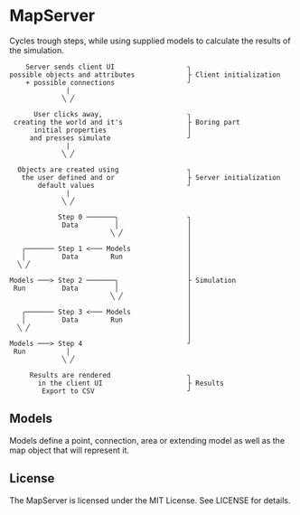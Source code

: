 MapServer
=========

Cycles trough steps, while using supplied models to calculate the results of 
the simulation.

        Server sends client UI                  ╮
    possible objects and attributes             ├ Client initialization
        + possible connections                  ╯
                  |                             
                 ╲ ╱                            
                                                
          User clicks away,                     ╮
     creating the world and it's                ├ Boring part
          initial properties                    │
         and presses simulate                   ╯
                  |                             
                 ╲ ╱                            
                                                
      Objects are created using                 ╮
       the user defined and or                  ├ Server initialization
           default values                       ╯
                  |                             
                 ╲ ╱                            
                                                
                Step 0 ───────╮                 ╮
                 Data         │                 │
                             ╲ ╱                │
                                                │
       ╭─────── Step 1 <─── Models              │
       │         Data        Run                │
      ╲ ╱                                       │
                                                │
    Models ───> Step 2 ───────╮                 ├ Simulation
     Run         Data         │                 │
                             ╲ ╱                │
                                                │
       ╭─────── Step 3 <─── Models              │
       │         Data        Run                │
      ╲ ╱                                       │
                                                │
    Models ───> Step 4                          ╯
     Run          │                             
                 ╲ ╱                            
                                                 
         Results are rendered                   ╮
           in the client UI                     ├ Results
            Export to CSV                       ╯


Models
------

Models define a point, connection, area or extending model as well as the map 
object that will represent it.

License
-------

The MapServer is licensed under the MIT License. See LICENSE for details.